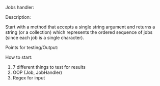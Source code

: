 Jobs handler:

Description:

Start with a method that accepts a single string argument and returns a string (or a collection) which represents the ordered sequence of jobs (since each job is a single character).

Points for testing/Output:


How to start:
1. 7 different things to test for results
2. OOP (Job, JobHandler)
3. Regex for input
